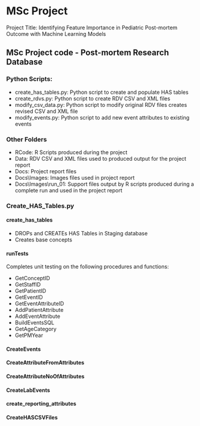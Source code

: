 # MSc Project
Project Title: Identifying Feature Importance in Pediatric Post-mortem Outcome with Machine Learning Models  

## MSc Project code - Post-mortem Research Database

### Python Scripts:
* create_has_tables.py: Python script to create and populate HAS tables
* create_rdvs.py: Python script to create RDV CSV and XML files
* modify_csv_data.py: Python script to modify original RDV files creates revised CSV and XML file
* modify_events.py: Python script to add new event attributes to existing events

### Other Folders
* RCode: R Scripts produced during the project 
* Data: RDV CSV and XML files used to produced output for the project report
* Docs: Project report files
* Docs\Images: Images files used in project report
* Docs\Images\run_01: Support files output by R scripts produced during a complete run and used in the project report


### Create_HAS_Tables.py
#### create_has_tables
* DROPs and CREATEs HAS Tables in Staging database
* Creates base concepts
#### runTests
Completes unit testing on the following procedures and functions:
* GetConceptID
* GetStaffID
* GetPatientID
* GetEventID
* GetEventAttributeID
* AddPatientAttribute
* AddEventAttribute
* BuildEventsSQL
* GetAgeCategory
* GetPMYear

#### CreateEvents
#### CreateAttributeFromAttributes
#### CreateAttributeNoOfAttributes
#### CreateLabEvents
#### create_reporting_attributes
#### CreateHASCSVFiles

